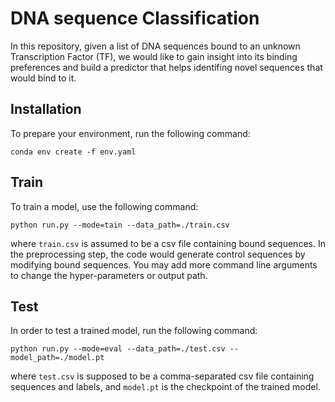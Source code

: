 # DNA sequence Classification

In this repository, given a list of DNA sequences bound to an unknown Transcription Factor (TF), we would like to gain insight into its binding preferences and build a predictor that helps identifing novel sequences that would bind to it.

## Installation
To prepare your environment, run the following command:
```
conda env create -f env.yaml
```

## Train
To train a model, use the following command:
```
python run.py --mode=tain --data_path=./train.csv
```

where `train.csv` is assumed to be a csv file containing bound sequences. In the preprocessing step, the code would generate control sequences by modifying bound sequences. 
You may add more command line arguments to change the hyper-parameters or output path.

## Test
In order to test a trained model, run the following command:
```
python run.py --mode=eval --data_path=./test.csv --model_path=./model.pt
```
where `test.csv` is supposed to be a comma-separated csv file containing sequences and labels, and `model.pt` is the checkpoint of the trained model.
